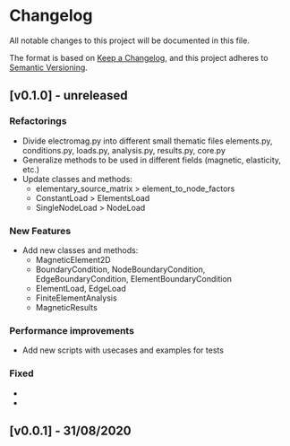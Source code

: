 # Changelog

All notable changes to this project will be documented in this file.

The format is based on [Keep a Changelog](https://keepachangelog.com/en/1.0.0/),
and this project adheres to [Semantic Versioning](https://semver.org/spec/v2.0.0.html).

## [v0.1.0] - unreleased

### Refactorings

* Divide electromag.py into different small thematic files
  elements.py, conditions.py, loads.py, analysis.py, results.py, core.py
* Generalize methods to be used in different fields (magnetic, elasticity, etc.)
* Update classes and methods:
   - elementary_source_matrix > element_to_node_factors
   - ConstantLoad > ElementsLoad
   - SingleNodeLoad > NodeLoad

### New Features

* Add new classes and methods:
   - MagneticElement2D
   - BoundaryCondition, NodeBoundaryCondition, EdgeBoundaryCondition, ElementBoundaryCondition
   - ElementLoad, EdgeLoad
   - FiniteElementAnalysis
   - MagneticResults

### Performance improvements

* Add new scripts with usecases and examples for tests

### Fixed

*
*


## [v0.0.1] - 31/08/2020
